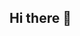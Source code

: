 ## Hi there 👋
<h1 align="center""Helloworld.gif" style="max-width: 100%; display: inline-block;" data-target="animated-image.originalImage">
<!--
**NattProgram/NattProgram** is a ✨ _special_ ✨ repository because its `README.md` (this file) appears on your GitHub profile.

Here are some ideas to get you started:

- 🔭 I’m currently working on ...
- 🌱 I’m currently learning ...
- 👯 I’m looking to collaborate on ...
- 🤔 I’m looking for help with ...
- 💬 Ask me about ...
- 📫 How to reach me: ...
- 😄 Pronouns: ...
- ⚡ Fun fact: ...
-->h1 align="center"
